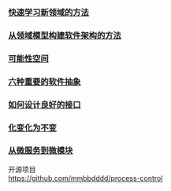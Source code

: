### [快速学习新领域的方法](架构思考/快速学习新领域的方法.md)
### [从领域模型构建软件架构的方法](架构思考/从领域设计到架构落地.md)
### [可能性空间](架构思考/可能性空间&聚合.MD) 
### [六种重要的软件抽象](架构思考/六种重要的软件抽象.MD)   
### [如何设计良好的接口](架构思考/如何设计良好的接口.md)    
### [化变化为不变](架构思考/化变化为不变.md)    
### [从微服务到微模块](架构思考/从微服务到微模块.md)    



开源项目  
https://github.com/mmbbdddd/process-control
